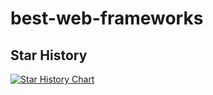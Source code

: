 # best-web-frameworks


## Star History

[![Star History Chart](https://api.star-history.com/svg?repos=sveltejs/svelte,BuilderIO/qwik,solidjs/solid,withastro/astro&type=Timeline)](https://star-history.com/#sveltejs/svelte&BuilderIO/qwik&solidjs/solid&withastro/astro&Timeline)
